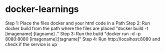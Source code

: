 # docker-learnings

Step 1: Place the files docker and your html code in a Path
Step 2: Run docker build from the path where the files are placed "docker build -t [imagename]:[tagname] ."
Step 3: Run the build "docker run -d -p 8080:8080 [imagename]:[tagname]"
Step 4: Run http://localhost:8080 and check if the service is up
